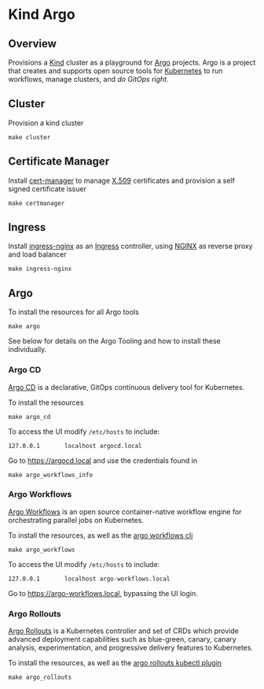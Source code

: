 # Kind Argo

## Overview

Provisions a [Kind] cluster as a playground for [Argo] projects. Argo is a project that creates and supports open source tools for [Kubernetes] to run workflows, manage clusters, and _do GitOps right_.

## Cluster

Provision a kind cluster

```
make cluster
```

## Certificate Manager

Install [cert-manager] to manage [X.509] certificates and provision a self signed certificate issuer

```
make certmanager
```

## Ingress

Install [ingress-nginx] as an [Ingress] controller, using [NGINX] as reverse proxy and load balancer

```
make ingress-nginx
```

## Argo

To install the resources for all Argo tools

```
make argo
```

See below for details on the Argo Tooling and how to install these individually.

### Argo CD

[Argo CD] is a declarative, GitOps continuous delivery tool for Kubernetes.

To install the resources

```
make argo_cd
```

To access the UI modify `/etc/hosts` to include:

```
127.0.0.1       localhost argocd.local
```

Go to https://argocd.local and use the credentials found in

```
make argo_workflows_info
```

### Argo Workflows

[Argo Workflows] is an open source container-native workflow engine for orchestrating parallel jobs on Kubernetes.

To install the resources, as well as the [argo workflows cli]

```
make argo_workflows
```

To access the UI modify `/etc/hosts` to include:

```
127.0.0.1       localhost argo-workflows.local
```

Go to https://argo-workflows.local, bypassing the UI login.

### Argo Rollouts

[Argo Rollouts]  is a Kubernetes controller and set of CRDs which provide advanced deployment capabilities such as blue-green, canary, canary analysis, experimentation, and progressive delivery features to Kubernetes.

To install the resources, as well as the [argo rollouts kubectl plugin]

```
make argo_rollouts
```

[kind]: https://kind.sigs.k8s.io/
[argo]: https://argoproj.github.io/
[kubernetes]: https://kubernetes.io/
[cert-manager]: https://cert-manager.io/
[x.509]: https://en.wikipedia.org/wiki/X.509
[ingress]: https://kubernetes.io/docs/concepts/services-networking/ingress/
[ingress-nginx]: https://github.com/kubernetes/ingress-nginx
[nginx]: https://www.nginx.org/
[argo cd]:https://argoproj.github.io/cd/
[argo workflows]:https://argoproj.github.io/workflows
[argo workflows cli]: https://github.com/argoproj/argo-workflows/releases
[argo rollouts]: https://argoproj.github.io/rollouts
[argo rollouts kubectl plugin]: https://github.com/argoproj/argo-rollouts/releases
